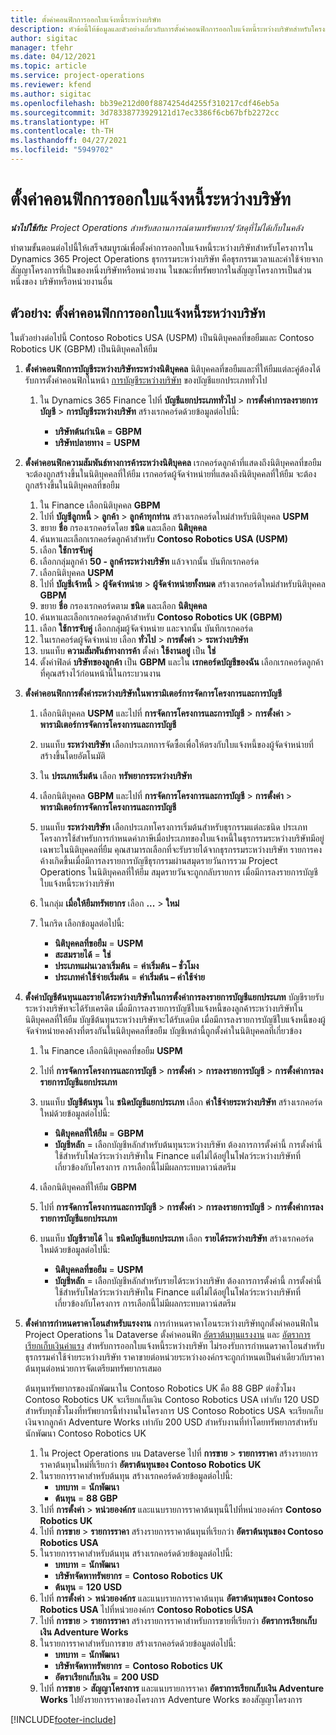 ```yaml
---
title: ตั้งค่าคอนฟิกการออกใบแจ้งหนี้ระหว่างบริษัท
description: หัวข้อนี้ให้ข้อมูลและตัวอย่างเกี่ยวกับการตั้งค่าคอนฟิกการออกใบแจ้งหนี้ระหว่างบริษัทสำหรับโครงการ
author: sigitac
manager: tfehr
ms.date: 04/12/2021
ms.topic: article
ms.service: project-operations
ms.reviewer: kfend
ms.author: sigitac
ms.openlocfilehash: bb39e212d00f8874254d4255f310217cdf46eb5a
ms.sourcegitcommit: 3d78338773929121d17ec3386f6cb67bfb2272cc
ms.translationtype: HT
ms.contentlocale: th-TH
ms.lasthandoff: 04/27/2021
ms.locfileid: "5949702"
---
```

# <a name="configure-intercompany-invoicing"></a>ตั้งค่าคอนฟิกการออกใบแจ้งหนี้ระหว่างบริษัท

_**นำไปใช้กับ:** Project Operations สำหรับสถานการณ์ตามทรัพยากร/วัสดุที่ไม่ได้เก็บในคลัง_

ทำตามขั้นตอนต่อไปนี้ให้เสร็จสมบูรณ์เพื่อตั้งค่าการออกใบแจ้งหนี้ระหว่างบริษัทสำหรับโครงการใน Dynamics 365 Project Operations ธุรกรรมระหว่างบริษัท คือธุรกรรมเวลาและค่าใช้จ่ายจากสัญญาโครงการที่เป็นของหนึ่งบริษัทหรือหน่วยงาน ในขณะที่ทรัพยากรในสัญญาโครงการเป็นส่วนหนึ่งของ บริษัทหรือหน่วยงานอื่น

## <a name="example-configure-intercompany-invoicing"></a>ตัวอย่าง: ตั้งค่าคอนฟิกการออกใบแจ้งหนี้ระหว่างบริษัท

ในตัวอย่างต่อไปนี้ Contoso Robotics USA (USPM) เป็นนิติบุคคลที่ขอยืมและ Contoso Robotics UK (GBPM) เป็นนิติบุคคลให้ยืม 

1. **ตั้งค่าคอนฟิกการบัญชีระหว่างบริษัทระหว่างนิติบุคคล** นิติบุคคลที่ขอยืมและที่ให้ยืมแต่ละคู่ต้องได้รับการตั้งค่าคอนฟิกในหน้า [การบัญชีระหว่างบริษัท](/dynamics365/finance/general-ledger/intercompany-accounting-setup) ของบัญชีแยกประเภททั่วไป
    
    1. ใน Dynamics 365 Finance ไปที่ **บัญชีแยกประเภททั่วไป** > **การตั้งค่าการลงรายการบัญชี** > **การบัญชีระหว่างบริษัท** สร้างเรกคอร์ดด้วยข้อมูลต่อไปนี้:

        - **บริษัทต้นกำเนิด** = **GBPM**
        - **บริษัทปลายทาง** = **USPM**

2. **ตั้งค่าคอนฟิกความสัมพันธ์ทางการค้าระหว่างนิติบุคคล** เรกคอร์ดลูกค้าที่แสดงถึงนิติบุคคลที่ขอยืม จะต้องถูกสร้างขึ้นในนิติบุคคลที่ให้ยืม เรกคอร์ดผู้จัดจำหน่ายที่แสดงถึงนิติบุคคลที่ให้ยืม จะต้องถูกสร้างขึ้นในนิติบุคคลที่ขอยืม

     1. ใน Finance เลือกนิติบุคคล **GBPM**
     2. ไปที่ **บัญชีลูกหนี้** > **ลูกค้า** > **ลูกค้าทุกท่าน** สร้างเรกคอร์ดใหม่สำหรับนิติบุคคล **USPM**
     3. ขยาย **ชื่อ** กรองเรกคอร์ดโดย **ชนิด** และเลือก **นิติบุคคล** 
     4. ค้นหาและเลือกเรกคอร์ดลูกค้าสำหรับ **Contoso Robotics USA (USPM)**
     5. เลือก **ใช้การจับคู่** 
     6. เลือกกลุ่มลูกค้า **50 - ลูกค้าระหว่างบริษัท** แล้วจากนั้น บันทึกเรกคอร์ด
     7. เลือกนิติบุคคล **USPM**
     8. ไปที่ **บัญชีเจ้าหนี้** > **ผู้จัดจำหน่าย** > **ผู้จัดจำหน่ายทั้งหมด** สร้างเรกคอร์ดใหม่สำหรับนิติบุคคล **GBPM**
     9. ขยาย **ชื่อ** กรองเรกคอร์ดตาม **ชนิด** และเลือก **นิติบุคคล** 
     10. ค้นหาและเลือกเรกคอร์ดลูกค้าสำหรับ **Contoso Robotics UK (GBPM)**
     11. เลือก **ใช้การจับคู่** เลือกกลุ่มผู้จัดจำหน่าย และจากนั้น บันทึกเรกคอร์ด
     12. ในเรกคอร์ดผู้จัดจำหน่าย เลือก **ทั่วไป** > **การตั้งค่า** > **ระหว่างบริษัท**
     13. บนแท็บ **ความสัมพันธ์ทางการค้า** ตั้งค่า **ใช้งานอยู่** เป็น **ใช่**
     14. ตั้งค่าฟิลด์ **บริษัทของลูกค้า** เป็น **GBPM** และใน **เรกคอร์ดบัญชีของฉัน** เลือกเรกคอร์ดลูกค้าที่คุณสร้างไว้ก่อนหน้านี้ในกระบวนงาน

3. **ตั้งค่าคอนฟิกการตั้งค่าระหว่างบริษัทในพารามิเตอร์การจัดการโครงการและการบัญชี** 

    1. เลือกนิติบุคคล **USPM** และไปที่ **การจัดการโครงการและการบัญชี** > **การตั้งค่า** > **พารามิเตอร์การจัดการโครงการและการบัญชี**
    2. บนแท็บ **ระหว่างบริษัท** เลือกประเภทการจัดซื้อเพื่อให้ตรงกับใบแจ้งหนี้ของผู้จัดจำหน่ายที่สร้างขึ้นโดยอัตโนมัติ
    3. ใน **ประเภทเริ่มต้น** เลือก **ทรัพยากรระหว่างบริษัท**
    4. เลือกนิติบุคคล **GBPM** และไปที่ **การจัดการโครงการและการบัญชี** > **การตั้งค่า** > **พารามิเตอร์การจัดการโครงการและการบัญชี**
    5. บนแท็บ **ระหว่างบริษัท** เลือกประเภทโครงการเริ่มต้นสำหรับธุรกรรมแต่ละชนิด ประเภทโครงการใช้สำหรับการกำหนดค่าภาษีเมื่อประเภทของใบแจ้งหนี้ในธุรกรรมระหว่างบริษัทมีอยู่เฉพาะในนิติบุคคลที่ยืม คุณสามารถเลือกที่จะรับรายได้จากธุรกรรมระหว่างบริษัท รายการคงค้างเกิดขึ้นเมื่อมีการลงรายการบัญชีธุรกรรมผ่านสมุดรายวันการรวม Project Operations ในนิติบุคคลที่ให้ยืม สมุดรายวันจะถูกกลับรายการ เมื่อมีการลงรายการบัญชีใบแจ้งหนี้ระหว่างบริษัท
    6. ในกลุ่ม **เมื่อให้ยืมทรัพยากร** เลือก **...** > **ใหม่** 
    7. ในกริด เลือกข้อมูลต่อไปนี้:

          - **นิติบุคคลที่ขอยืม** = **USPM**
          - **สะสมรายได้** = **ใช่**
          - **ประเภทแผ่นเวลาเริ่มต้น** = **ค่าเริ่มต้น – ชั่วโมง**
          - **ประเภทค่าใช้จ่ายเริ่มต้น** = **ค่าเริ่มต้น – ค่าใช้จ่าย**

4. **ตั้งค่าบัญชีต้นทุนและรายได้ระหว่างบริษัทในการตั้งค่าการลงรายการบัญชีแยกประเภท** บัญชีรายรับระหว่างบริษัทจะได้รับเครดิต เมื่อมีการลงรายการบัญชีใบแจ้งหนี้ของลูกค้าระหว่างบริษัทในนิติบุคคลที่ให้ยืม บัญชีต้นทุนระหว่างบริษัทจะได้รับเดบิต เมื่อมีการลงรายการบัญชีใบแจ้งหนี้ของผู้จัดจำหน่ายคงค้างที่ตรงกันในนิติบุคคลที่ขอยืม บัญชีเหล่านี้ถูกตั้งค่าในนิติบุคคลที่เกี่ยวข้อง 
      
     1. ใน Finance เลือกนิติบุคคลที่ขอยืม **USPM** 
     2. ไปที่ **การจัดการโครงการและการบัญชี** > **การตั้งค่า** > **การลงรายการบัญชี** > **การตั้งค่าการลงรายการบัญชีแยกประเภท** 
     3. บนแท็บ **บัญชีต้นทุน** ใน **ชนิดบัญชีแยกประเภท** เลือก **ค่าใช้จ่ายระหว่างบริษัท** สร้างเรกคอร์ดใหม่ด้วยข้อมูลต่อไปนี้:
      
        - **นิติบุคคลที่ให้ยืม** = **GBPM**
        - **บัญชีหลัก** = เลือกบัญชีหลักสำหรับต้นทุนระหว่างบริษัท ต้องการการตั้งค่านี้ การตั้งค่านี้ใช้สำหรับโฟลว์ระหว่างบริษัทใน Finance แต่ไม่ได้อยู่ในโฟลว์ระหว่างบริษัทที่เกี่ยวข้องกับโครงการ การเลือกนี้ไม่มีผลกระทบดาวน์สตรีม 
        
     4. เลือกนิติบุคคลที่ให้ยืม **GBPM** 
     5. ไปที่ **การจัดการโครงการและการบัญชี** > **การตั้งค่า** > **การลงรายการบัญชี** > **การตั้งค่าการลงรายการบัญชีแยกประเภท** 
     6. บนแท็บ **บัญชีรายได้** ใน **ชนิดบัญชีแยกประเภท** เลือก **รายได้ระหว่างบริษัท** สร้างเรกคอร์ดใหม่ด้วยข้อมูลต่อไปนี้:

        - **นิติบุคคลที่ขอยืม** = **USPM**
        - **บัญชีหลัก** = เลือกบัญชีหลักสำหรับรายได้ระหว่างบริษัท ต้องการการตั้งค่านี้ การตั้งค่านี้ใช้สำหรับโฟลว์ระหว่างบริษัทใน Finance แต่ไม่ได้อยู่ในโฟลว์ระหว่างบริษัทที่เกี่ยวข้องกับโครงการ การเลือกนี้ไม่มีผลกระทบดาวน์สตรีม 

5. **ตั้งค่าการกำหนดราคาโอนสำหรับแรงงาน** การกำหนดราคาโอนระหว่างบริษัทถูกตั้งค่าคอนฟิกใน Project Operations ใน Dataverse ตั้งค่าคอนฟิก [อัตราต้นทุนแรงงาน](../pricing-costing/set-up-labor-cost-rate.md#transfer-pricing-and-costs-for-resources-outside-of-your-division-or-legal-entity) และ [อัตราการเรียกเก็บเงินค่าแรง](../pricing-costing/set-up-labor-bill-rate.md#transfer-pricing-or-set-up-bill-rates-for-resources-from-other-organizational-units-or-divisions) สำหรับการออกใบแจ้งหนี้ระหว่างบริษัท ไม่รองรับการกำหนดราคาโอนสำหรับธุรกรรมค่าใช้จ่ายระหว่างบริษัท ราคาขายต่อหน่วยระหว่างองค์กรจะถูกกำหนดเป็นค่าเดียวกับราคาต้นทุนต่อหน่วยการจัดเตรียมทรัพยากรเสมอ

      ต้นทุนทรัพยากรของนักพัฒนาใน Contoso Robotics UK คือ 88 GBP ต่อชั่วโมง Contoso Robotics UK จะเรียกเก็บเงิน Contoso Robotics USA เท่ากับ 120 USD สำหรับทุกชั่วโมงที่ทรัพยากรนี้ทำงานในโครงการ US Contoso Robotics USA จะเรียกเก็บเงินจากลูกค้า Adventure Works เท่ากับ 200 USD สำหรับงานที่ทำโดยทรัพยากรสำหรับนักพัฒนา Contoso Robotics UK

      1. ใน Project Operations บน Dataverse ไปที่ **การขาย** > **รายการราคา** สร้างรายการราคาต้นทุนใหม่ที่เรียกว่า **อัตราต้นทุนของ Contoso Robotics UK** 
      2. ในรายการราคาสำหรับต้นทุน สร้างเรกคอร์ดด้วยข้อมูลต่อไปนี้:
         - **บทบาท** = **นักพัฒนา**
         - **ต้นทุน** = **88 GBP**
      3. ไปที่ **การตั้งค่า** > **หน่วยองค์กร** และแนบรายการราคาต้นทุนนี้ไปที่หน่วยองค์กร **Contoso Robotics UK**
      4. ไปที่ **การขาย** > **รายการราคา** สร้างรายการราคาต้นทุนที่เรียกว่า **อัตราต้นทุนของ Contoso Robotics USA** 
      5. ในรายการราคาสำหรับต้นทุน สร้างเรกคอร์ดด้วยข้อมูลต่อไปนี้:
          - **บทบาท** = **นักพัฒนา**
          - **บริษัทจัดหาทรัพยากร** = **Contoso Robotics UK**
          - **ต้นทุน** = **120 USD**
      6. ไปที่ **การตั้งค่า** > **หน่วยองค์กร** และแนบรายการราคาต้นทุน **อัตราต้นทุนของ Contoso Robotics USA** ไปที่หน่วยองค์กร **Contoso Robotics USA**
      7. ไปที่ **การขาย** > **รายการราคา** สร้างรายการราคาสำหรับการขายที่เรียกว่า **อัตราการเรียกเก็บเงิน Adventure Works** 
      8. ในรายการราคาสำหรับการขาย สร้างเรกคอร์ดด้วยข้อมูลต่อไปนี้:
          - **บทบาท** = **นักพัฒนา**
          - **บริษัทจัดหาทรัพยากร** = **Contoso Robotics UK**
          - **อัตราเรียกเก็บเงิน** = **200 USD**
      9. ไปที่ **การขาย** > **สัญญาโครงการ** และแนบรายการราคา **อัตราการเรียกเก็บเงิน Adventure Works** ไปยังรายการราคาของโครงการ Adventure Works ของสัญญาโครงการ


[!INCLUDE[footer-include](../includes/footer-banner.md)]
